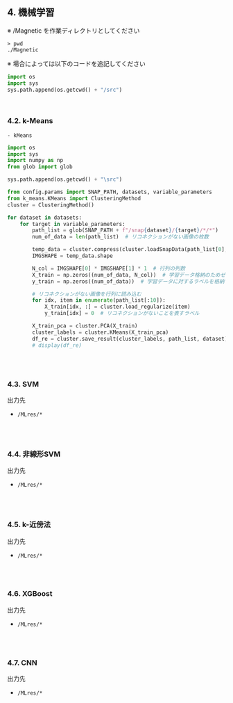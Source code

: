 ## 4. 機械学習

※ /Magnetic を作業ディレクトリとしてください
```
> pwd
./Magnetic

```
※ 場合によっては以下のコードを追記してください
```python
import os
import sys
sys.path.append(os.getcwd() + "/src")

```
<br>

### 4.2. k-Means
    - kMeans

```python
import os
import sys
import numpy as np
from glob import glob

sys.path.append(os.getcwd() + "\src")

from config.params import SNAP_PATH, datasets, variable_parameters
from k_means.KMeans import ClusteringMethod
cluster = ClusteringMethod()

for dataset in datasets:
    for target in variable_parameters:
        path_list = glob(SNAP_PATH + f"/snap{dataset}/{target}/*/*")
        num_of_data = len(path_list)  # リコネクションがない画像の枚数

        temp_data = cluster.compress(cluster.loadSnapData(path_list[0], z=3))
        IMGSHAPE = temp_data.shape

        N_col = IMGSHAPE[0] * IMGSHAPE[1] * 1  # 行列の列数
        X_train = np.zeros((num_of_data, N_col))  # 学習データ格納のためゼロ行列生成
        y_train = np.zeros((num_of_data))  # 学習データに対するラベルを格納するためのゼロ行列生成

        # リコネクションがない画像を行列に読み込む
        for idx, item in enumerate(path_list[:10]):
            X_train[idx, :] = cluster.load_regularize(item)
            y_train[idx] = 0  # リコネクションがないことを表すラベル

        X_train_pca = cluster.PCA(X_train)
        cluster_labels = cluster.KMeans(X_train_pca)
        df_re = cluster.save_result(cluster_labels, path_list, dataset)
        # display(df_re)
```
<br>
<br>


### 4.3. SVM

出力先
- `/MLres/*`

<br>
<br>

### 4.4. 非線形SVM

出力先
- `/MLres/*`

<br>
<br>

### 4.5. k-近傍法

出力先
- `/MLres/*`

<br>
<br>

### 4.6. XGBoost

出力先
- `/MLres/*`

<br>
<br>

### 4.7. CNN

出力先
- `/MLres/*`

<br>
